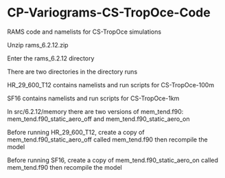 # CP-Variograms-CS-TropOce-Code
RAMS code and namelists for CS-TropOce simulations

Unzip rams_6.2.12.zip

Enter the rams_6.2.12 directory

There are two directories in the directory runs

HR_29_600_T12 contains namelists and run scripts for CS-TropOce-100m

SF16 contains namelists and run scripts for CS-TropOce-1km

In src/6.2.12/memory there are two versions of mem_tend.f90:
mem_tend.f90_static_aero_off and mem_tend.f90_static_aero_on

Before running HR_29_600_T12, create a copy of mem_tend.f90_static_aero_off called mem_tend.f90 then recompile the model

Before running SF16, create a copy of mem_tend.f90_static_aero_on called mem_tend.f90 then recompile the model
